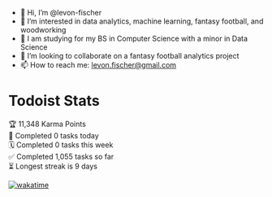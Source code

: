 - 👋 Hi, I’m @levon-fischer
- 👀 I’m interested in data analytics, machine learning, fantasy football, and woodworking
- 🌱 I am studying for my BS in Computer Science with a minor in Data Science
- 💞️ I’m looking to collaborate on a fantasy football analytics project
- 📫 How to reach me: levon.fischer@gmail.com

# Todoist Stats

<!-- TODO-IST:START -->
🏆  11,348 Karma Points           
🌸  Completed 0 tasks today           
🗓  Completed 0 tasks this week           
✅  Completed 1,055 tasks so far           
⏳  Longest streak is 9 days
<!-- TODO-IST:END -->

[![wakatime](https://wakatime.com/badge/user/86bbc7e8-941e-4fba-bbe1-33e1fa89ebe6.svg)](https://wakatime.com/@86bbc7e8-941e-4fba-bbe1-33e1fa89ebe6)
<!---
levon-fischer/levon-fischer is a ✨ special ✨ repository because its `README.md` (this file) appears on your GitHub profile.
You can click the Preview link to take a look at your changes.
--->
